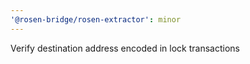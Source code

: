 ```yaml
---
'@rosen-bridge/rosen-extractor': minor
---
```


Verify destination address encoded in lock transactions

